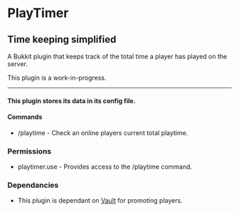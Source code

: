 # PlayTimer

## Time keeping simplified

A Bukkit plugin that keeps track of the total time a player has played on the server.

This plugin is a work-in-progress.

---

#### This plugin stores its data in its config file.

#### Commands

- /playtime - Check an online players current total playtime.

### Permissions

- playtimer.use - Provides access to the /playtime command.

### Dependancies

- This plugin is dependant on [Vault](http://dev.bukkit.org/bukkit-plugins/vault/) for promoting players.
